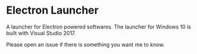 # Electron Launcher

A launcher for Electron powered softwares. The launcher for Windows 10 is built with Visual Studio 2017. 

Please open an issue if there is something you want me to know. 
